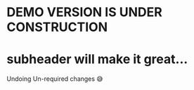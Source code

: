 # DEMO VERSION IS UNDER CONSTRUCTION
# subheader will make it great... 

Undoing Un-required changes 😅